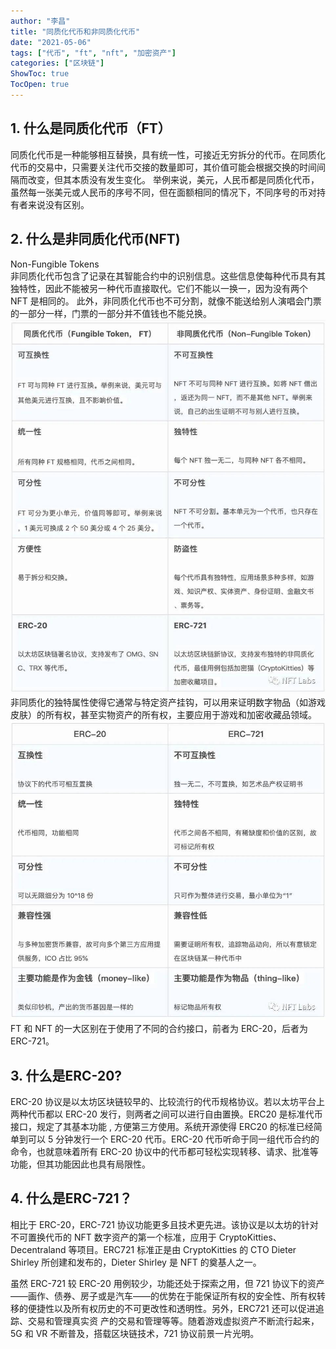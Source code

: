 ```yaml
---
author: "李昌"
title: "同质化代币和非同质化代币"
date: "2021-05-06"
tags: ["代币", "ft", "nft", "加密资产"]
categories: ["区块链"]
ShowToc: true
TocOpen: true
---
```


## 1. 什么是同质化代币（FT）
同质化代币是一种能够相互替换，具有统一性，可接近无穷拆分的代币。在同质化代币的交易中，只需要关注代币交接的数量即可，其价值可能会根据交换的时间间隔而改变，但其本质没有发生变化。
举例来说，美元，人民币都是同质化代币，虽然每一张美元或人民币的序号不同，但在面额相同的情况下，不同序号的币对持有者来说没有区别。

## 2. 什么是非同质化代币(NFT)
Non-Fungible Tokens   
非同质化代币包含了记录在其智能合约中的识别信息。这些信息使每种代币具有其独特性，因此不能被另一种代币直接取代。它们不能以一换一，因为没有两个 NFT 是相同的。 此外，非同质化代币也不可分割，就像不能送给别人演唱会门票的一部分一样，门票的一部分并不值钱也不能兑换。
![20210506182238](https://raw.githubusercontent.com/lich-Img/blogImg/master/img20210506182238.png)
非同质化的独特属性使得它通常与特定资产挂钩，可以用来证明数字物品（如游戏皮肤）的所有权，甚至实物资产的所有权，主要应用于游戏和加密收藏品领域。
![20210506182350](https://raw.githubusercontent.com/lich-Img/blogImg/master/img20210506182350.png)
FT 和 NFT 的一大区别在于使用了不同的合约接口，前者为 ERC-20，后者为 ERC-721。

## 3. 什么是ERC-20?
ERC-20 协议是以太坊区块链较早的、比较流行的代币规格协议。若以太坊平台上两种代币都以 ERC-20 发行，则两者之间可以进行自由置换。ERC20 是标准代币接口，规定了其基本功能 , 方便第三方使用。系统开源使得 ERC20 的标准已经简单到可以 5 分钟发行一个 ERC-20 代币。ERC-20 代币听命于同一组代币合约的命令，也就意味着所有 ERC-20 协议中的代币都可轻松实现转移、请求、批准等功能，但其功能因此也具有局限性。

## 4. 什么是ERC-721？
相比于 ERC-20，ERC-721 协议功能更多且技术更先进。该协议是以太坊的针对不可置换代币的 NFT 数字资产的第一个标准，应用于 CryptoKitties、Decentraland 等项目。ERC721 标准正是由 CryptoKitties 的 CTO Dieter Shirley 所创建和发布的，Dieter Shirley 是 NFT 的奠基人之一。

虽然 ERC-721 较 ERC-20 用例较少，功能还处于探索之用，但 721 协议下的资产——画作、债券、房子或是汽车——的优势在于能保证所有权的安全性、所有权转移的便捷性以及所有权历史的不可更改性和透明性。另外，ERC721 还可以促进追踪、交易和管理真实资 产的交易和管理等等。随着游戏虚拟资产不断流行起来，5G 和 VR 不断普及，搭载区块链技术，721 协议前景一片光明。
